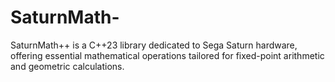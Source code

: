 # SaturnMath-
SaturnMath++ is a C++23 library dedicated to Sega Saturn hardware, offering essential mathematical operations tailored for fixed-point arithmetic and geometric calculations.
